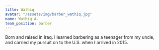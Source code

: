 ```yaml
---
title: Wathiq
avatar: "/assets/img/barber_wathiq.jpg"
name: Wathiq A.
team_position: barber
---
```


Born and raised in Iraq.  I learned barbering as a teenager from my uncle, and carried my pursuit on to the U.S. when I arrived in 2015.
